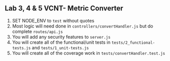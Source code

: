 **Lab 3, 4 & 5 VCNT**- Metric Converter
------

1) SET NODE_ENV to `test` without quotes
2) Most logic will need done in `controllers/convertHandler.js` but do complete `routes/api.js`
3) You will add any security features to `server.js`
4) You will create all of the functional/unit tests in `tests/2_functional-tests.js` and `tests/1_unit-tests.js`
5) You will create all of the coverage work in `tests/convertHandler.test.js`

